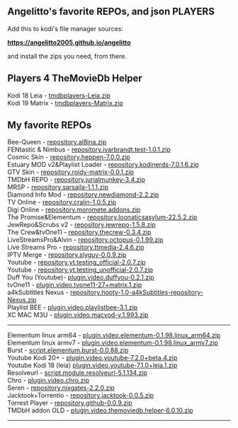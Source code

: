## Angelitto's favorite REPOs, and json PLAYERS

Add this to kodi's file manager sources:

<b>https://angelitto2005.github.io/angelitto</b>

and install the zips you need, from there.



## Players 4 TheMovieDb Helper

Kodi 18 Leia - 
<a href="tmdbplayers-Leia.zip">tmdbplayers-Leia.zip</a><br>
Kodi 19 Matrix - 
<a href="tmdbplayers-Matrix.zip">tmdbplayers-Matrix.zip</a><br>



## My favorite REPOs

Bee-Queen - 
<a href="repository.al8ina.zip">repository.al8ina.zip</a><br>
FENtastic & Nimbus - 
<a href="repository.ivarbrandt.test-1.0.1.zip">repository.ivarbrandt.test-1.0.1.zip</a><br>
Cosmic Skin - 
<a href="repository.heppen-7.0.0.zip">repository.heppen-7.0.0.zip</a><br>
Estuary MOD v2&Playlist Loader - 
<a href="repository.kodinerds-7.0.1.6.zip">repository.kodinerds-7.0.1.6.zip</a><br>
GTV Skin - 
<a href="repository.roidy-matrix-0.0.1.zip">repository.roidy-matrix-0.0.1.zip</a><br>
TMDbH REPO - 
<a href="repository.jurialmunkey-3.4.zip">repository.jurialmunkey-3.4.zip</a><br>
MRSP - 
<a href="repository.sarsaila-1.1.1.zip">repository.sarsaila-1.1.1.zip</a><br>
Diamond Info Mod - 
<a href="repository.newdiamond-2.2.zip">repository.newdiamond-2.2.zip</a><br>
TV Online - 
<a href="repository.cralin-1.0.5.zip">repository.cralin-1.0.5.zip</a><br>
Digi Online - 
<a href="repository.moromete.addons.zip">repository.moromete.addons.zip</a><br>
The Promise&Elementum - 
<a href="repository.loonaticsasylum-22.5.2.zip">repository.loonaticsasylum-22.5.2.zip</a><br>
JewRepo&Scrubs v2 - 
<a href="repository.jewrepo-1.5.8.zip">repository.jewrepo-1.5.8.zip</a><br>
The Crew&tvOne11 - 
<a href="repository.thecrew-0.3.4.zip">repository.thecrew-0.3.4.zip</a><br>
LiveStreamsPro&Alvin - 
<a href="repository.octopus-0.1.99.zip">repository.octopus-0.1.99.zip</a><br>
Live Streams Pro -
<a href="repository.ttmedia-2.4.6.zip">repository.ttmedia-2.4.6.zip</a><br>
IPTV Merge - 
<a href="repository.slyguy-0.0.9.zip">repository.slyguy-0.0.9.zip</a><br>
Youtube - 
<a href="repository.yt.testing_official-2.0.7.zip">repository.yt.testing_official-2.0.7.zip</a><br>
Youtube - 
<a href="repository.yt.testing_unofficial-2.0.7.zip">repository.yt.testing_unofficial-2.0.7.zip</a><br>
Duff You (Youtube)- 
<a href="plugin.video.duffyou-0.2.1.zip">plugin.video.duffyou-0.2.1.zip</a><br>
tvOne11 - 
<a href="plugin.video.tvone11-27+matrix.1.zip">plugin.video.tvone11-27+matrix.1.zip</a><br>
a4kSubtitles Nexus - 
<a href="repository.hooty-1.0-a4kSubtitles-repository-Nexus.zip">repository.hooty-1.0-a4kSubtitles-repository-Nexus.zip</a><br>
Playlist BEE - 
<a href="plugin.video.playlistbee-3.1.zip">plugin.video.playlistbee-3.1.zip</a><br>
XC MAC M3U - 
<a href="plugin.video.macvod-v.1.993.zip">plugin.video.macvod-v.1.993.zip</a><br>
<hr>
Elementum linux arm64 - 
<a href="plugin.video.elementum-0.1.98.linux_arm64.zip">plugin.video.elementum-0.1.98.linux_arm64.zip</a><br>
Elementum linux armv7 - 
<a href="plugin.video.elementum-0.1.98.linux_armv7.zip">plugin.video.elementum-0.1.98.linux_armv7.zip</a><br>
Burst - 
<a href="script.elementum.burst-0.0.88.zip">script.elementum.burst-0.0.88.zip</a><br>
Youtube Kodi 20+ - 
<a href="plugin.video.youtube-7.2.0+beta.4.zip">plugin.video.youtube-7.2.0+beta.4.zip</a><br>
Youtube Kodi 18 (leia)
<a href="plugin.video.youtube-7.1.0+leia.1.zip">plugin.video.youtube-7.1.0+leia.1.zip</a><br>
Resolveurl - 
<a href="script.module.resolveurl-5.1.134.zip">script.module.resolveurl-5.1.134.zip</a><br>
Chro - 
<a href="plugin.video.chro.zip">plugin.video.chro.zip</a><br>
Seren - 
<a href="repository.nixgates-2.2.0.zip">repository.nixgates-2.2.0.zip</a><br>
Jacktook+Torrentio - 
<a href="repository.jacktook-0.0.5.zip">repository.jacktook-0.0.5.zip</a><br>
Torrest Player - 
<a href="repository.github-0.0.9.zip">repository.github-0.0.9.zip</a><br>
TMDbH addon OLD - 
<a href="plugin.video.themoviedb.helper-6.0.10.zip">plugin.video.themoviedb.helper-6.0.10.zip</a><br>
<hr>
